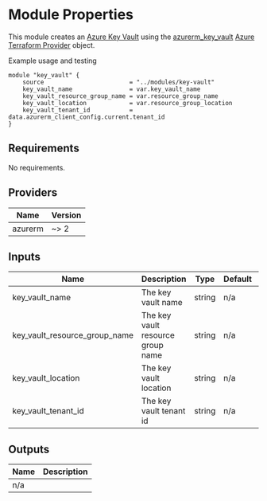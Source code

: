 # Module Properties

This module creates an [Azure Key Vault](https://azure.microsoft.com/en-us/services/key-vault/) using the [azurerm_key_vault](https://www.terraform.io/docs/providers/azurerm/r/key_vault.html) [Azure Terraform Provider](https://github.com/terraform-providers/terraform-provider-azurerm) object.

Example usage and testing

``` hcl
module "key_vault" {
    source                        = "../modules/key-vault"
    key_vault_name                = var.key_vault_name
    key_vault_resource_group_name = var.resource_group_name
    key_vault_location            = var.resource_group_location
    key_vault_tenant_id           = data.azurerm_client_config.current.tenant_id
}
```

## Requirements

No requirements.

## Providers

| Name    | Version |
|---------|---------|
| azurerm | ~> 2    |

## Inputs

| Name                          | Description                       | Type   | Default | Required |
|-------------------------------|-----------------------------------|--------|---------|----------|
| key_vault_name                | The key vault name                | string | n/a     | yes      |
| key_vault_resource_group_name | The key vault resource group name | string | n/a     | yes      |
| key_vault_location            | The key vault location            | string | n/a     | yes      |
| key_vault_tenant_id           | The key vault tenant id           | string | n/a     | yes      |

## Outputs

| Name        | Description |
|-------------|-------------|
| n/a         |             |
